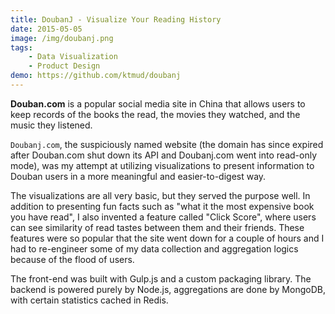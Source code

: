 ```yaml
---
title: DoubanJ - Visualize Your Reading History
date: 2015-05-05
image: /img/doubanj.png
tags:
    - Data Visualization
    - Product Design
demo: https://github.com/ktmud/doubanj
---
```


**Douban.com** is a popular social media site in China that allows users to keep records of the books the read, the movies they watched, and the music they listened.

`Doubanj.com`, the suspiciously named website (the domain has since expired after Douban.com shut down its API and Doubanj.com went into read-only mode), was my attempt at utilizing visualizations to present information to Douban users in a more meaningful and easier-to-digest way.

The visualizations are all very basic, but they served the purpose well. In addition to presenting fun facts such as "what it the most expensive book you have read", I also invented a feature called "Click Score", where users can see similarity of read tastes between them and their friends. These features were so popular that the site went down for a couple of hours and I had to re-engineer some of my data collection and aggregation logics because of the flood of users.

The front-end was built with Gulp.js and a custom packaging library. The backend is powered purely by Node.js, aggregations are done by MongoDB, with certain statistics cached in Redis.
